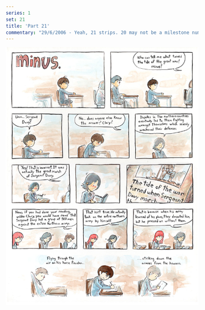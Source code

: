 ```yaml
---
series: 1
set: 21
title: 'Part 21'
commentary: "29/6/2006 - Yeah, 21 strips. 20 may not be a milestone number, but 21 sure is, in the land of prime numbers! Or... at least in the land of numbers that look like they should be prime  but aren't. Yeah. I was able to make the scan a little better than last weeks by putting my foot on the scanner."
---
```


![](../../../../assets/minus/part-21/minus21.jpg)